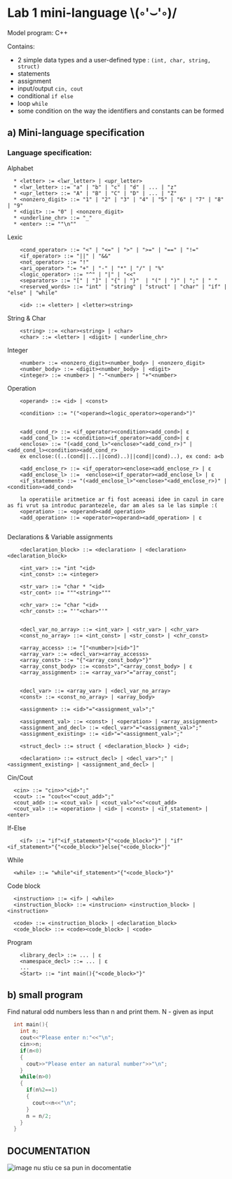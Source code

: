 # Lab 1 mini-language \\(◦'⌣'◦)/
Model program: C++


Contains:
- 2 simple data types and a user-defined type : ``` (int, char, string, struct) ```
- statements
- assignment
- input/output ``` cin, cout ```
- conditional ``` if else ```
- loop ``` while ```
- some condition on the way the identifiers and constants can be formed

## a) Mini-language specification
### Language specification:
  Alphabet
  ```
    * <letter> := <lwr_letter> | <upr_letter>
    * <lwr_letter> ::= "a" | "b" | "c" | "d" | ... | "z"
    * <upr_letter> ::= "A" | "B" | "C" | "D" | ... | "Z"
    * <nonzero_digit> ::= "1" | "2" | "3" | "4" | "5" | "6" | "7" | "8" | "9" 
    * <digit> ::= "0" | <nonzero_digit>
    * <underline_chr> ::= "_"
    * <enter> ::= ""\n""
```
  Lexic
```
    <cond_operator> ::= "<" | "<=" | ">" | ">=" | "==" | "!="
    <if_operator> ::= "||" | "&&"
    <not_operator> ::= "!"
    <ari_operator> ":= "+" | "-" | "*" | "/" | "%"
    <logic_operator> ::= "^" | "|" | "<<"
    <separators> ::= "[" | "]" | "{" | "}"  | "(" | ")" | ";" | " " 
    <reserved_words> ::= "int" | "string" | "struct" | "char" | "if" | "else" | "while"
  
    <id> ::= <letter> | <letter><string>
```
  String & Char
```
    <string> ::= <char><string> | <char>
    <char> ::= <letter> | <digit> | <underline_chr>
```
  Integer
```
    <number> ::= <nonzero_digit><number_body> | <nonzero_digit>
    <number_body> ::= <digit><number_body> | <digit>
    <integer> ::= <number> | "-"<number> | "+"<number>
```
  Operation
```
    <operand> ::= <id> | <const>

    <condition> ::= "("<operand><logic_operator><operand>")"


    <add_cond_r> ::= <if_operator><condition><add_cond>| ε
    <add_cond_l> ::= <condition><if_operator><add_cond>| ε
    <enclose> ::= "(<add_cond_l>"<enclose>"<add_cond_r>)" | <add_cond_l><condition><add_cond_r>
    ex enclose:((..(cond||...||cond)..)||cond||cond)..), ex cond: a<b

    <add_enclose_r> ::= <if_operator><enclose><add_enclose_r> | ε
    <add_enclose_l> ::=  <enclose><if_operator><add_enclose_l> | ε
    <if_statement> ::= "(<add_enclose_l>"<enclose>"<add_enclose_r>)" | <condition><add_cond>
    
    la operatiile aritmetice ar fi fost aceeasi idee in cazul in care as fi vrut sa introduc parantezele, dar am ales sa le las simple :(
    <operation> ::= <operand><add_operation>
    <add_operation> ::= <operator><operand><add_operation> | ε
  
```
  Declarations & Variable assignments
```
    <declaration_block> ::= <declaration> | <declaration><declaration_block>
    
    <int_var> ::= "int "<id>
    <int_const> ::= <integer>

    <str_var> ::= "char * "<id>
    <str_cont> ::= """<string>"""

    <chr_var> ::= "char "<id>
    <chr_const> ::= "'"<char>"'"


    <decl_var_no_array> ::= <int_var> | <str_var> | <chr_var>
    <const_no_array> ::= <int_const> | <str_const> | <chr_const>

    <array_access> ::= "["<number>|<id>"]"
    <array_var> ::= <decl_var><array_accesss>
    <array_const> ::= "{"<array_const_body>"}"
    <array_const_body> ::= <const>","<array_const_body> | ε
    <array_assignment> ::= <array_var>"="array_const";


    <decl_var> ::= <array_var> | <decl_var_no_array>
    <const> ::= <const_no_array> | <array_body>

    <assignment> ::= <id>"="<assignment_val>";"

    <assignment_val> ::= <const> | <operation> | <array_assignment>
    <assignment_and_decl> ::= <decl_var>"="<assignment_val>";"
    <assignment_existing> ::= <id>"="<assignment_val>";"

    <struct_decl> ::= struct { <declaration_block> } <id>;

    <declaration> ::= <struct_decl> | <decl_var>";" | <assignment_existing> | <assignment_and_decl> |

```
  Cin/Cout
```
  <cin> ::= "cin>>"<id>";"
  <cout> ::= "cout<<"<cout_add>";"
  <cout_add> ::= <cout_val> | <cout_val>"<<"<cout_add>
  <cout_val> ::= <operation> | <id> | <const> | <if_statement> | <enter>
```
  If-Else
```
    <if> ::= "if"<if_statement>"{"<code_block>"}" | "if"<if_statement>"{"<code_block>"}else{"<code_block>"}"
```
  While
```
  <while> ::= "while"<if_statement>"{"<code_block>"}"
```
  Code block
```
  <instruction> ::= <if> | <while>
  <instruction_block> ::= <instrucion> <instruction_block> | <instruction>

  <code> ::= <instruction_block> | <declaration_block>
  <code_block> ::= <code><code_block> | <code>
```
  Program
```
    <library_decl> ::= ... | ε
    <namespace_decl> ::= ... | ε
    ...
    <Start> ::= "int main(){"<code_block>"}"
```

## b) small program
  Find natural odd numbers less than n and print them. N - given as input
``` c++
  int main(){
    int n;
    cout<<"Please enter n:"<<"\n";
    cin>>n;
    if(n<0)
    {
      cout>>"Please enter an natural number">>"\n";
    }
    while(n>0)
    {
      if(n%2==1)
      {
        cout<<n<<"\n";
      }
      n = n/2;
    }
  }
```

## DOCUMENTATION  
![image](https://github.com/user-attachments/assets/35edcaa2-2c5a-40cb-96e6-e2f3bceb855c)
nu stiu ce sa pun in docomentatie
